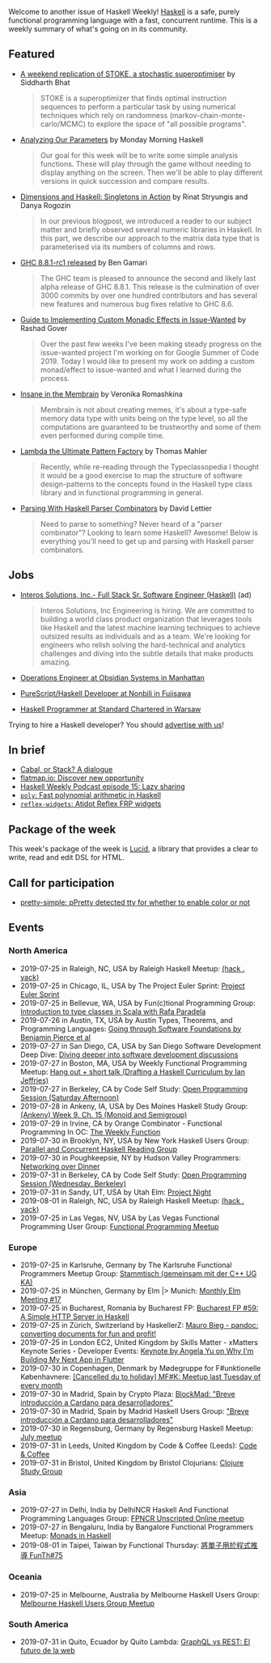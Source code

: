 Welcome to another issue of Haskell Weekly!
[Haskell](https://www.haskell.org) is a safe, purely functional programming language with a fast, concurrent runtime.
This is a weekly summary of what's going on in its community.

## Featured

-   [A weekend replication of STOKE, a stochastic superoptimiser](https://github.com/bollu/blaze/blob/75c4ab5c17bda3b751f0d328b19064a2ce1eccfe/notebooks/tutorial.ipynb) by Siddharth Bhat

    > STOKE is a superoptimizer that finds optimal instruction sequences to perform a particular task by using numerical techniques which rely on randomness (markov-chain-monte-carlo/MCMC) to explore the space of "all possible programs".

-   [Analyzing Our Parameters](https://mmhaskell.com/blog/2019/7/22/analyzing-our-parameters) by Monday Morning Haskell

    > Our goal for this week will be to write some simple analysis functions. These will play through the game without needing to display anything on the screen. Then we'll be able to play different versions in quick succession and compare results.

-   [Dimensions and Haskell: Singletons in Action](https://serokell.io/blog/dimensions-haskell-singletons) by Rinat Stryungis and Danya Rogozin

    > In our previous blogpost, we introduced a reader to our subject matter and briefly observed several numeric libraries in Haskell. In this part, we describe our approach to the matrix data type that is parameterised via its numbers of columns and rows.

-   [GHC 8.8.1-rc1 released](https://www.haskell.org/ghc/blog/20190722-ghc-8.8.1-rc1-released.html) by Ben Gamari

    > The GHC team is pleased to announce the second and likely last alpha release of GHC 8.8.1. This release is the culmination of over 3000 commits by over one hundred contributors and has several new features and numerous bug fixes relative to GHC 8.6.

-   [Guide to Implementing Custom Monadic Effects in Issue-Wanted](https://rashadg1030.github.io/rashad-blog/7.html) by Rashad Gover

    > Over the past few weeks I've been making steady progress on the issue-wanted project I'm working on for Google Summer of Code 2019. Today I would like to present my work on adding a custom monad/effect to issue-wanted and what I learned during the process.

-   [Insane in the Membrain](https://kowainik.github.io/posts/membrain) by Veronika Romashkina

    > Membrain is not about creating memes, it's about a type-safe memory data type with units being on the type level, so all the computations are guaranteed to be trustworthy and some of them even performed during compile time.

-   [Lambda the Ultimate Pattern Factory](https://github.com/thma/LtuPatternFactory/tree/85656b63d1d2cf0a0694b45458b56dec37bd76ca) by Thomas Mahler

    > Recently, while re-reading through the Typeclassopedia I thought it would be a good exercise to map the structure of software design-patterns to the concepts found in the Haskell type class library and in functional programming in general.

-   [Parsing With Haskell Parser Combinators](https://github.com/lettier/parsing-with-haskell-parser-combinators/tree/bf97f8b41568e4a72b659f2af79d4dedd397e32d) by David Lettier

    > Need to parse to something? Never heard of a "parser combinator"? Looking to learn some Haskell? Awesome! Below is everything you'll need to get up and parsing with Haskell parser combinators.

## Jobs

-   [Interos Solutions, Inc.- Full Stack Sr. Software Engineer (Haskell)](https://interos.applicantpro.com/jobs/986650.html) (ad)

    > Interos Solutions, Inc Engineering is hiring. We are committed to building a world class product organization that leverages tools like Haskell and the latest machine learning techniques to achieve outsized results as individuals and as a team. We're looking for engineers who relish solving the hard-technical and analytics challenges and diving into the subtle details that make products amazing.

-   [Operations Engineer at Obsidian Systems in Manhattan](https://np.reddit.com/r/NixOS/comments/cf8ni3/job_offer_obsidian_systems_is_hiring_a_nix/)
-   [PureScript/Haskell Developer at Nonbili in Fujisawa](https://gist.github.com/rnons/c04acc1f4db94ffee890f425acfb3dc4/1ba762e6f2147be5c2b0025703e36d5b7ec57761)
-   [Haskell Programmer at Standard Chartered in Warsaw](https://twitter.com/MikolajKonarski/status/1153189256959004672)

Trying to hire a Haskell developer?
You should [advertise with us](https://haskellweekly.news/advertising.html)!

## In brief

-   [Cabal, or Stack? A dialogue](https://medium.com/@edmundnoble/cabal-or-stack-25886c0ac74f)
-   [flatmap.io: Discover new opportunity](http://www.flatmap.io)
-   [Haskell Weekly Podcast episode 15: Lazy sharing](https://haskellweekly.news/podcast/episodes/15.html)
-   [`poly`: Fast polynomial arithmetic in Haskell](https://github.com/Bodigrim/poly/tree/f5a81c2ff5177eda511ed500d62fb33d2b6b86b7)
-   [`reflex-widgets`: Atidot Reflex FRP widgets](https://github.com/Atidot/reflex-widgets/tree/baeb6dafb39ee2c2b1d0b2b917b9e87f8c8dadcd)

## Package of the week

This week's package of the week is [Lucid](https://hackage.haskell.org/package/lucid-2.9.11), a library that provides a clear to write, read and edit DSL for HTML.

## Call for participation

-   [pretty-simple: pPretty detected tty for whether to enable color or not](https://github.com/cdepillabout/pretty-simple/issues/46)

## Events

### North America

- 2019-07-25 in Raleigh, NC, USA by Raleigh Haskell Meetup: [(hack . yack)](https://www.meetup.com/Raleigh-Haskell-Meetup/events/nsfsnqyzkbhc/)
- 2019-07-25 in Chicago, IL, USA by The Project Euler Sprint: [Project Euler Sprint](https://www.meetup.com/Project-Euler-Sprint/events/zwdfdryzkbhc/)
- 2019-07-25 in Bellevue, WA, USA by Fun(c)tional Programming Group: [Introduction to type classes in Scala with Rafa Paradela ](https://www.meetup.com/fun-c-group/events/263130306/)
- 2019-07-26 in Austin, TX, USA by Austin Types, Theorems, and Programming Languages: [Going through Software Foundations by Benjamin Pierce et al](https://www.meetup.com/Austin-Types-Theorems-and-Programming-Languages/events/jfkqlnyzkbjc/)
- 2019-07-27 in San Diego, CA, USA by San Diego Software Development Deep Dive: [Diving deeper into software development discussions ](https://www.meetup.com/San-Diego-Software-Development-Deep-Dive/events/qcjdcryzkbkc/)
- 2019-07-27 in Boston, MA, USA by Weekly Functional Programming Meetup: [Hang out + short talk (Drafting a Haskell Curriculum by Ian Jeffries)](https://www.meetup.com/Weekly-Functional-Programming-Meetup/events/cfgmcryzkbkc/)
- 2019-07-27 in Berkeley, CA by Code Self Study: [Open Programming Session (Saturday Afternoon)](https://www.meetup.com/codeselfstudy/events/dkwpzpyzkbkc/)
- 2019-07-28 in Ankeny, IA, USA by Des Moines Haskell Study Group: [(Ankeny) Week 9. Ch. 15 (Monoid and Semigroup)](https://www.meetup.com/Des-Moines-Haskell-Study-Group/events/nkqvzqyzkbcc/)
- 2019-07-29 in Irvine, CA by Orange Combinator - Functional Programming In OC: [The Weekly Function](https://www.meetup.com/orange-combinator/events/bmxjdryzkbmc/)
- 2019-07-30 in Brooklyn, NY, USA by New York Haskell Users Group: [Parallel and Concurrent Haskell Reading Group](https://www.meetup.com/NY-Haskell/events/shmktqyzkbnc/)
- 2019-07-30 in Poughkeepsie, NY by Hudson Valley Programmers: [Networking over Dinner](https://www.meetup.com/hvprogrammers/events/dgfpwpyzkbfc/)
- 2019-07-31 in Berkeley, CA by Code Self Study: [Open Programming Session (Wednesday, Berkeley)](https://www.meetup.com/codeselfstudy/events/vpbnfryzkbpc/)
- 2019-07-31 in Sandy, UT, USA by Utah Elm: [Project Night](https://www.meetup.com/utah-elm/events/vxpxcryzkbgc/)
- 2019-08-01 in Raleigh, NC, USA by Raleigh Haskell Meetup: [(hack . yack)](https://www.meetup.com/Raleigh-Haskell-Meetup/events/nsfsnqyzlbcb/)
- 2019-07-25 in Las Vegas, NV, USA by Las Vegas Functional Programming User Group: [Functional Programming Meetup](https://www.meetup.com/las-vegas-functional-programming/events/jkznkqyzkbhc/)

### Europe

- 2019-07-25 in Karlsruhe, Germany by The Karlsruhe Functional Programmers Meetup Group: [Stammtisch (gemeinsam mit der C++ UG KA)](https://www.meetup.com/The-Karlsruhe-Functional-Programmers-Meetup-Group/events/wlkqmqyzkbhc/)
- 2019-07-25 in München, Germany by Elm |> Munich: [Monthly Elm Meeting #17](https://www.meetup.com/Munich-Elm/events/262672999/)
- 2019-07-25 in Bucharest, Romania by Bucharest FP: [Bucharest FP #59: A Simple HTTP Server in Haskell](https://www.meetup.com/bucharestfp/events/262983213/)
- 2019-07-25 in Zürich, Switzerland by HaskellerZ: [Mauro Bieg - pandoc: converting documents for fun and profit!](https://www.meetup.com/HaskellerZ/events/262814143/)
- 2019-07-25 in London EC2, United Kingdom by Skills Matter - xMatters Keynote Series - Developer Events: [Keynote by Angela Yu on Why I'm Building My Next App in Flutter](https://www.meetup.com/skillsmatter/events/262612695/)
- 2019-07-30 in Copenhagen, Denmark by Mødegruppe for F#unktionelle Københavnere: [[Cancelled du to holiday] MF#K: Meetup last Tuesday of every month](https://www.meetup.com/MoedegruppeFunktionelleKoebenhavnere/events/rqbcdlyzkbnc/)
- 2019-07-30 in Madrid, Spain by Crypto Plaza: [BlockMad: "Breve introducción a Cardano para desarrolladores"](https://www.meetup.com/Crypto-Plaza/events/263355128/)
- 2019-07-30 in Madrid, Spain by Madrid Haskell Users Group: ["Breve introducción a Cardano para desarrolladores"](https://www.meetup.com/Haskell-MAD/events/263418317/)
- 2019-07-30 in Regensburg, Germany by Regensburg Haskell Meetup: [July meetup](https://www.meetup.com/Regensburg-Haskell-Meetup/events/263117275/)
- 2019-07-31 in Leeds, United Kingdom by Code & Coffee (Leeds): [Code & Coffee](https://www.meetup.com/Code-Coffee-Leeds/events/lbrrtlyzkbpc/)
- 2019-07-31 in Bristol, United Kingdom by Bristol Clojurians: [Clojure Study Group](https://www.meetup.com/Bristol-Clojurians/events/nwvqlqyzkbpc/)

### Asia

- 2019-07-27 in Delhi, India by DelhiNCR Haskell And Functional Programming Languages Group: [FPNCR Unscripted Online meetup](https://www.meetup.com/DelhiNCR-Haskell-And-Functional-Programming-Languages-Group/events/btlxsqyzkbkc/)
- 2019-07-27 in Bengaluru, India by Bangalore Functional Programmers Meetup: [Monads in Haskell](https://www.meetup.com/Bangalore-Functional-Programmers-Meetup/events/263022453/)
- 2019-08-01 in Taipei, Taiwan by Functional Thursday: [將單子用於程式推導 FunTh#75](https://www.meetup.com/Functional-Thursday/events/263023892/)

### Oceania

- 2019-07-25 in Melbourne, Australia by Melbourne Haskell Users Group: [Melbourne Haskell Users Group Meetup](https://www.meetup.com/Melbourne-Haskell-Users-Group/events/qfptslyzkbhc/)

### South America

- 2019-07-31 in Quito, Ecuador by Quito Lambda: [GraphQL vs REST: El futuro de la web](https://www.meetup.com/Quito-Lambda-Meetup/events/mscxlpyzkbgc/)
